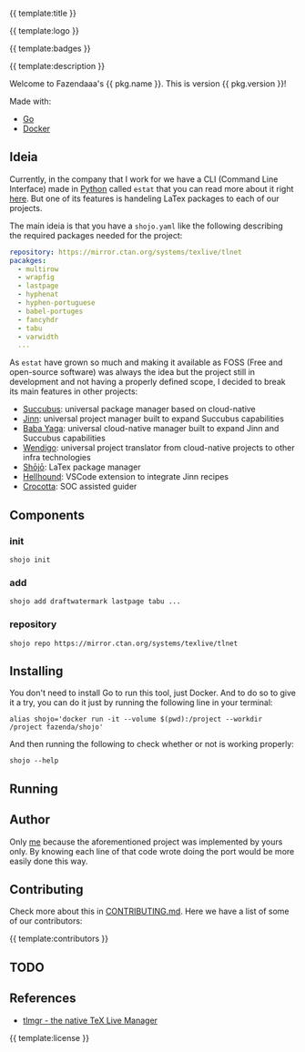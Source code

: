 {{ template:title }}

{{ template:logo }}

{{ template:badges }}

{{ template:description }}

Welcome to Fazendaaa's {{ pkg.name }}. This is version {{ pkg.version }}!

Made with:

- [Go](https://golang.org/)
- [Docker](https://www.docker.com/)

## Ideia

Currently, in the company that I work for we have a CLI (Command Line Interface) made in [Python](https://www.python.org/) called `estat` that you can read more about it right [here](https://github.com/Fazendaaa/Succubus). But one of its features is handeling LaTex packages to each of our projects.

The main ideia is that you have a `shojo.yaml` like the following describing the required packages needed for the project:

```yaml
repository: https://mirror.ctan.org/systems/texlive/tlnet
pacakges:
  - multirow
  - wrapfig
  - lastpage
  - hyphenat
  - hyphen-portuguese
  - babel-portuges
  - fancyhdr
  - tabu
  - varwidth
  ...
```

As `estat` have grown so much and making it available as FOSS (Free and open-source software) was always the idea but the project still in development and not having a properly defined scope, I decided to break its main features in other projects:

- [Succubus](https://github.com/Fazendaaa/Succubus): universal package manager based on cloud-native
- [Jinn](https://github.com/Fazendaaa/Jinn): universal project manager built to expand Succubus capabilities
- [Baba Yaga](https://github.com/Fazendaaa/BabaYaga): universal cloud-native manager built to expand Jinn and Succubus capabilities
- [Wendigo](https://github.com/Fazendaaa/Wendigo): universal project translator from cloud-native projects to other infra technologies
- [Shōjō](https://github.com/Fazendaaa/Shojo): LaTex package manager
- [Hellhound](github.com/Fazendaaa/Hellhound): VSCode extension to integrate Jinn recipes
- [Crocotta](github.com/Fazendaaa/Crocotta): SOC assisted guider

## Components

### init

```shell
shojo init
```

### add

```shell
shojo add draftwatermark lastpage tabu ...
```

### repository

```shell
shojo repo https://mirror.ctan.org/systems/texlive/tlnet
```

## Installing

You don't need to install Go to run this tool, just Docker. And to do so to give it a try, you can do it just by running the following line in your terminal:

```shell
alias shojo='docker run -it --volume $(pwd):/project --workdir /project fazenda/shojo'
```

And then running the following to check whether or not is working properly:

```shell
shojo --help
```

## Running

## Author

Only [me](https://github.com/Fazendaaa) because the aforementioned project was implemented by yours only. By knowing each line of that code wrote doing the port would be more easily done this way.

## Contributing

Check more about this in [CONTRIBUTING.md](CONTRIBUTING.md). Here we have a list of some of our contributors:

{{ template:contributors }}

## TODO

## References

- [tlmgr - the native TeX Live Manager](https://www.tug.org/texlive/doc/tlmgr.html)

{{ template:license }}
